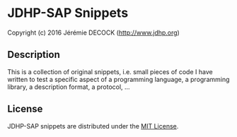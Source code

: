 #  JDHP-SAP Snippets

Copyright (c) 2016 Jérémie DECOCK (http://www.jdhp.org)

## Description

This is a collection of original snippets, i.e. small pieces of
code I have written to test a specific aspect of a programming language, a
programming library, a description format, a protocol, ...

## License

JDHP-SAP snippets are distributed under the [MIT License](http://opensource.org/licenses/MIT).

